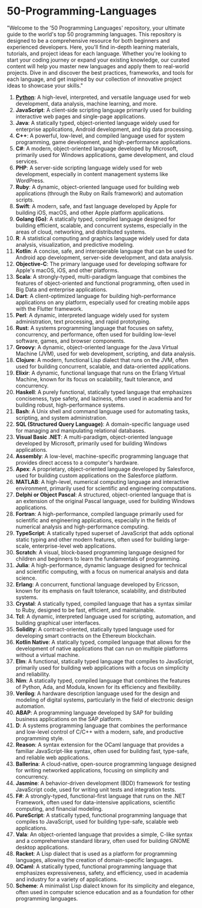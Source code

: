 # 50-Programming-Languages

"Welcome to the '50 Programming Languages' repository, your ultimate guide to the world's top 50 programming languages. This repository is designed to be a comprehensive resource for both beginners and experienced developers. Here, you'll find in-depth learning materials, tutorials, and project ideas for each language. Whether you're looking to start your coding journey or expand your existing knowledge, our curated content will help you master new languages and apply them to real-world projects. Dive in and discover the best practices, frameworks, and tools for each language, and get inspired by our collection of innovative project ideas to showcase your skills."

1. [**Python**](Python): A high-level, interpreted, and versatile language used for web development, data analysis, machine learning, and more.
2. **JavaScript**: A client-side scripting language primarily used for building interactive web pages and single-page applications.
3. **Java**: A statically typed, object-oriented language widely used for enterprise applications, Android development, and big data processing.
4. **C++**: A powerful, low-level, and compiled language used for system programming, game development, and high-performance applications.
5. **C#**: A modern, object-oriented language developed by Microsoft, primarily used for Windows applications, game development, and cloud services.
6. **PHP**: A server-side scripting language widely used for web development, especially in content management systems like WordPress.
7. **Ruby**: A dynamic, object-oriented language used for building web applications (through the Ruby on Rails framework) and automation scripts.
8. **Swift**: A modern, safe, and fast language developed by Apple for building iOS, macOS, and other Apple platform applications.
9. **Golang (Go)**: A statically typed, compiled language designed for building efficient, scalable, and concurrent systems, especially in the areas of cloud, networking, and distributed systems.
10. **R**: A statistical computing and graphics language widely used for data analysis, visualization, and predictive modeling.
11. **Kotlin**: A concise, safe, and interoperable language that can be used for Android app development, server-side development, and data analysis.
12. **Objective-C**: The primary language used for developing software for Apple's macOS, iOS, and other platforms.
13. **Scala**: A strongly-typed, multi-paradigm language that combines the features of object-oriented and functional programming, often used in Big Data and enterprise applications.
14. **Dart**: A client-optimized language for building high-performance applications on any platform, especially used for creating mobile apps with the Flutter framework.
15. **Perl**: A dynamic, interpreted language widely used for system administration, text processing, and rapid prototyping.
16. **Rust**: A systems programming language that focuses on safety, concurrency, and performance, often used for building low-level software, games, and browser components.
17. **Groovy**: A dynamic, object-oriented language for the Java Virtual Machine (JVM), used for web development, scripting, and data analysis.
18. **Clojure**: A modern, functional Lisp dialect that runs on the JVM, often used for building concurrent, scalable, and data-oriented applications.
19. **Elixir**: A dynamic, functional language that runs on the Erlang Virtual Machine, known for its focus on scalability, fault tolerance, and concurrency.
20. **Haskell**: A purely functional, statically typed language that emphasizes conciseness, type safety, and laziness, often used in academia and for building robust, high-performance systems.
21. **Bash**: A Unix shell and command language used for automating tasks, scripting, and system administration.
22. **SQL (Structured Query Language)**: A domain-specific language used for managing and manipulating relational databases.
23. **Visual Basic .NET**: A multi-paradigm, object-oriented language developed by Microsoft, primarily used for building Windows applications.
24. **Assembly**: A low-level, machine-specific programming language that provides direct access to a computer's hardware.
25. **Apex**: A proprietary, object-oriented language developed by Salesforce, used for building custom applications on the Salesforce platform.
26. **MATLAB**: A high-level, numerical computing language and interactive environment, primarily used for scientific and engineering computations.
27. **Delphi or Object Pascal**: A structured, object-oriented language that is an extension of the original Pascal language, used for building Windows applications.
28. **Fortran**: A high-performance, compiled language primarily used for scientific and engineering applications, especially in the fields of numerical analysis and high-performance computing.
29. **TypeScript**: A statically typed superset of JavaScript that adds optional static typing and other modern features, often used for building large-scale, enterprise-level web applications.
30. **Scratch**: A visual, block-based programming language designed for children and beginners to learn the fundamentals of programming.
31. **Julia**: A high-performance, dynamic language designed for technical and scientific computing, with a focus on numerical analysis and data science.
32. **Erlang**: A concurrent, functional language developed by Ericsson, known for its emphasis on fault tolerance, scalability, and distributed systems.
33. **Crystal**: A statically typed, compiled language that has a syntax similar to Ruby, designed to be fast, efficient, and maintainable.
34. **Tcl**: A dynamic, interpreted language used for scripting, automation, and building graphical user interfaces.
35. **Solidity**: A contract-oriented, statically typed language used for developing smart contracts on the Ethereum blockchain.
36. **Kotlin Native**: A statically typed, compiled language that allows for the development of native applications that can run on multiple platforms without a virtual machine.
37. **Elm**: A functional, statically typed language that compiles to JavaScript, primarily used for building web applications with a focus on simplicity and reliability.
38. **Nim**: A statically typed, compiled language that combines the features of Python, Ada, and Modula, known for its efficiency and flexibility.
39. **Verilog**: A hardware description language used for the design and modeling of digital systems, particularly in the field of electronic design automation.
40. **ABAP**: A programming language developed by SAP for building business applications on the SAP platform.
41. **D**: A systems programming language that combines the performance and low-level control of C/C++ with a modern, safe, and productive programming style.
42. **Reason**: A syntax extension for the OCaml language that provides a familiar JavaScript-like syntax, often used for building fast, type-safe, and reliable web applications.
43. **Ballerina**: A cloud-native, open-source programming language designed for writing networked applications, focusing on simplicity and concurrency.
44. **Jasmine**: A behavior-driven development (BDD) framework for testing JavaScript code, used for writing unit tests and integration tests.
45. **F#**: A strongly-typed, functional-first language that runs on the .NET Framework, often used for data-intensive applications, scientific computing, and financial modeling.
46. **PureScript**: A statically typed, functional programming language that compiles to JavaScript, used for building type-safe, scalable web applications.
47. **Vala**: An object-oriented language that provides a simple, C-like syntax and a comprehensive standard library, often used for building GNOME desktop applications.
48. **Racket**: A Lisp dialect that is used as a platform for programming languages, allowing the creation of domain-specific languages.
49. **OCaml**: A statically typed, functional programming language that emphasizes expressiveness, safety, and efficiency, used in academia and industry for a variety of applications.
50. **Scheme**: A minimalist Lisp dialect known for its simplicity and elegance, often used in computer science education and as a foundation for other programming languages.
